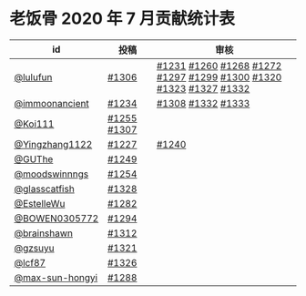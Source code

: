 # 老饭骨 2020 年 7 月贡献统计表

| id | 投稿 | 审核 |
| -- | --- | --- |
| [@lulufun](https://github.com/lulufun) | [#1306](/../../issues/1306) | [#1231](/../../issues/1231) [#1260](/../../issues/1260) [#1268](/../../issues/1268) [#1272](/../../issues/1272) [#1297](/../../issues/1297) [#1299](/../../issues/1299) [#1300](/../../issues/1300) [#1320](/../../issues/1320) [#1323](/../../issues/1323) [#1327](/../../issues/1327) [#1332](/../../issues/1332) |
| [@immoonancient](https://github.com/immoonancient) | [#1234](/../../issues/1234) | [#1308](/../../issues/1308) [#1332](/../../issues/1332) [#1333](/../../issues/1333) |
| [@Koi111](https://github.com/Koi111) | [#1255](/../../issues/1255) [#1307](/../../issues/1307) | |
| [@Yingzhang1122](https://github.com/Yingzhang1122) | [#1227](/../../issues/1227) | [#1240](/../../issues/1240) |
| [@GUThe](https://github.com/GUThe) | [#1249](/../../issues/1249) | |
| [@moodswinnngs](https://github.com/moodswinnngs) | [#1254](/../../issues/1254) | |
| [@glasscatfish](https://github.com/glasscatfish) | [#1328](/../../issues/1328) | |
| [@EstelleWu](https://github.com/EstelleWu) | [#1282](/../../issues/1282) | |
| [@BOWEN0305772](https://github.com/BOWEN0305772) | [#1294](/../../issues/1294) | |
| [@brainshawn](https://github.com/brainshawn) | [#1312](/../../issues/1312) | |
| [@gzsuyu](https://github.com/gzsuyu) | [#1321](/../../issues/1321) | |
| [@lcf87](https://github.com/lcf87) | [#1326](/../../issues/1326) | |
| [@max-sun-hongyi](https://github.com/max-sun-hongyi) | [#1288](/../../issues/1288) | |